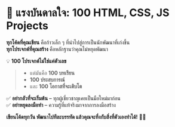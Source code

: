 # 🚀 แรงบันดาลใจ: 100 HTML, CSS, JS Projects

**ทุกโค้ดที่คุณเขียน** คือก้าวเล็ก ๆ ที่นำไปสู่การเป็นนักพัฒนาที่เก่งขึ้น  
**ทุกโปรเจกต์ที่คุณสร้าง** คือหลักฐานว่าคุณไม่หยุดพัฒนา  

💡 **100 โปรเจกต์ไม่ใช่แค่ตัวเลข**  
> - แต่มันคือ **100 บทเรียน**  
> - **100 ประสบการณ์**  
> - และ **100 โอกาสที่จะเติบโต**  

✅ **อย่ากลัวที่จะเริ่มต้น** – ทุกผู้เชี่ยวชาญเคยเป็นมือใหม่มาก่อน  
✅ **อย่าหยุดลงมือทำ** – ความรู้ที่แท้จริงมาจากการลงมือสร้าง  

**เขียนโค้ดทุกวัน พัฒนาไปทีละบรรทัด แล้วคุณจะทึ่งกับสิ่งที่ตัวเองทำได้!** 🚀🔥
